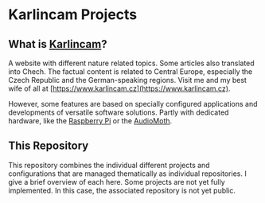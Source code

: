 # Karlincam Projects

## What is [Karlincam](https://www.karlincam.cz)?

A website with different nature related topics. Some articles also translated into Chech. The factual content is related to Central Europe, especially the Czech Republic and the German-speaking regions. Visit me and my best wife of all at [https://www.karlincam.cz](https://www.karlincam.cz).

However, some features are based on specially configured applications and developments of versatile software solutions. Partly with dedicated hardware, like the [Raspberry Pi](https://www.raspberrypi.com/) or the [AudioMoth](https://www.openacousticdevices.info/audiomoth).

## This Repository

This repository combines the individual different projects and configurations that are managed thematically as individual repositories. I give a brief overview of each here. Some projects are not yet fully implemented. In this case, the associated repository is not yet public. 


